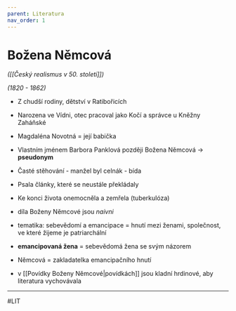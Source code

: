 ```yaml
---
parent: Literatura
nav_order: 1
---
```

# Božena Němcová
*([[Český realismus v 50. století]])*

*(1820 - 1862)*
- Z chudší rodiny, dětství v Ratibořicích
- Narozena ve Vídni, otec pracoval jako Kočí a správce u Kněžny Zaháňské
- Magdaléna Novotná = její babička
- Vlastním jménem Barbora Panklová později Božena Němcová -> **pseudonym**

- Časté stěhování - manžel byl celnák - bída
- Psala články, které se neustále překládaly
- Ke konci života onemocněla a zemřela (tuberkulóza)

- díla Boženy Němcové jsou *naivni* 
- tematika: sebevědomí a emancipace = hnutí mezi ženami, společnost, ve které žijeme je patriarchální
- **emancipovaná žena** = sebevědomá žena se svým názorem
- Němcová = zakladatelka emancipačního hnutí
- v [[Povídky Boženy Němcové|povídkách]] jsou kladní hrdinové, aby literatura vychovávala

---
#LIT
